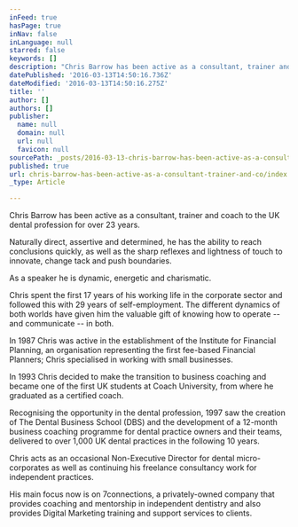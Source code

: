 ```yaml
---
inFeed: true
hasPage: true
inNav: false
inLanguage: null
starred: false
keywords: []
description: "Chris Barrow has been active as a consultant, trainer and coach to the UK dental profession for over 23 years.\_"
datePublished: '2016-03-13T14:50:16.736Z'
dateModified: '2016-03-13T14:50:16.275Z'
title: ''
author: []
authors: []
publisher:
  name: null
  domain: null
  url: null
  favicon: null
sourcePath: _posts/2016-03-13-chris-barrow-has-been-active-as-a-consultant-trainer-and-co.md
published: true
url: chris-barrow-has-been-active-as-a-consultant-trainer-and-co/index.html
_type: Article

---
```

Chris Barrow has been active as a consultant, trainer and coach to the UK dental profession for over 23 years. 

Naturally direct, assertive and determined, he has the ability to reach conclusions quickly, as well as the sharp reflexes and lightness of touch to innovate, change tack and push boundaries. 

As a speaker he is dynamic, energetic and charismatic. 

Chris spent the first 17 years of his working life in the corporate sector and followed this with 29 years of self-employment. The different dynamics of both worlds have given him the valuable gift of knowing how to operate -- and communicate -- in both. 

In 1987 Chris was active in the establishment of the Institute for Financial Planning, an organisation representing the first fee-based Financial Planners; Chris specialised in working with small businesses. 

In 1993 Chris decided to make the transition to business coaching and became one of the first UK students at Coach University, from where he graduated as a certified coach. 

Recognising the opportunity in the dental profession, 1997 saw the creation of The Dental Business School (DBS) and the development of a 12-month business coaching programme for dental practice owners and their teams, delivered to over 1,000 UK dental practices in the following 10 years. 

Chris acts as an occasional Non-Executive Director for dental micro-corporates as well as continuing his freelance consultancy work for independent practices.

His main focus now is on 7connections, a privately-owned company that provides coaching and mentorship in independent dentistry and also provides Digital Marketing training and support services to clients.